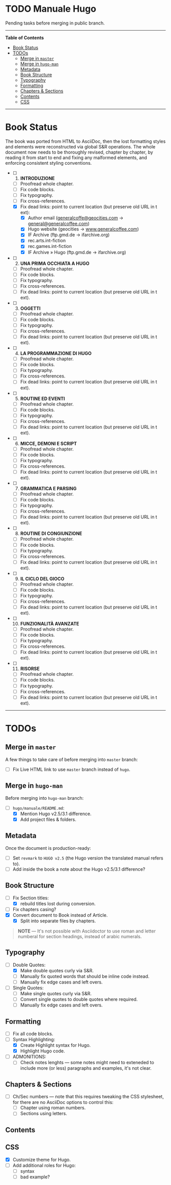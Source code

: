# TODO Manuale Hugo

Pending tasks before merging in public branch.


-----

**Table of Contents**

<!-- MarkdownTOC autolink="true" bracket="round" autoanchor="false" lowercase="only_ascii" uri_encoding="true" levels="1,2,3" -->

- [Book Status](#book-status)
- [TODOs](#todos)
    - [Merge in `master`](#merge-in-master)
    - [Merge in `hugo-man`](#merge-in-hugo-man)
    - [Metadata](#metadata)
    - [Book Structure](#book-structure)
    - [Typography](#typography)
    - [Formatting](#formatting)
    - [Chapters & Sections](#chapters-sections)
    - [Contents](#contents)
    - [CSS](#css)

<!-- /MarkdownTOC -->

-----

# Book Status

The book was ported from HTML to AsciiDoc, then the lost formatting styles and elements were reconstructed via global S&R operations.
The whole document now needs to be thoroughly revised, chapter by chapter, by reading it from start to end and fixing any malformed elements, and enforcing consistent styling conventions.


- [ ] 1. **INTRODUZIONE**
    + [ ] Proofread whole chapter.
    + [ ] Fix code blocks.
    + [ ] Fix typography.
    + [ ] Fix cross-references.
    + [x] Fix dead links: point to current location (but preserve old URL in t ext):
        * [x] Author email (generalcoffe@geocities.com &rarr; general@generalcoffee.com)
        * [x] Hugo website (geocities &rarr; www.generalcoffee.com)
        * [x] IF Archive (ftp.gmd.de &rarr; ifarchive.org)
        * [x] rec.arts.int-fiction
        * [x] rec.games.int-fiction
        * [x] IF Archive » Hugo (ftp.gmd.de &rarr; ifarchive.org)
- [ ] 2. **UNA PRIMA OCCHIATA A HUGO**
    + [ ] Proofread whole chapter.
    + [ ] Fix code blocks.
    + [ ] Fix typography.
    + [ ] Fix cross-references.
    + [ ] Fix dead links: point to current location (but preserve old URL in t ext).
- [ ] 3. **OGGETTI**
    + [ ] Proofread whole chapter.
    + [ ] Fix code blocks.
    + [ ] Fix typography.
    + [ ] Fix cross-references.
    + [ ] Fix dead links: point to current location (but preserve old URL in t ext).
- [ ] 4. **LA PROGRAMMAZIONE DI HUGO**
    + [ ] Proofread whole chapter.
    + [ ] Fix code blocks.
    + [ ] Fix typography.
    + [ ] Fix cross-references.
    + [ ] Fix dead links: point to current location (but preserve old URL in t ext).
- [ ] 5. **ROUTINE ED EVENTI**
    + [ ] Proofread whole chapter.
    + [ ] Fix code blocks.
    + [ ] Fix typography.
    + [ ] Fix cross-references.
    + [ ] Fix dead links: point to current location (but preserve old URL in t ext).
- [ ] 6. **MICCE, DEMONI E SCRIPT**
    + [ ] Proofread whole chapter.
    + [ ] Fix code blocks.
    + [ ] Fix typography.
    + [ ] Fix cross-references.
    + [ ] Fix dead links: point to current location (but preserve old URL in t ext).
- [ ] 7. **GRAMMATICA E PARSING**
    + [ ] Proofread whole chapter.
    + [ ] Fix code blocks.
    + [ ] Fix typography.
    + [ ] Fix cross-references.
    + [ ] Fix dead links: point to current location (but preserve old URL in t ext).
- [ ] 8. **ROUTINE DI CONGIUNZIONE**
    + [ ] Proofread whole chapter.
    + [ ] Fix code blocks.
    + [ ] Fix typography.
    + [ ] Fix cross-references.
    + [ ] Fix dead links: point to current location (but preserve old URL in t ext).
- [ ] 9. **IL CICLO DEL GIOCO**
    + [ ] Proofread whole chapter.
    + [ ] Fix code blocks.
    + [ ] Fix typography.
    + [ ] Fix cross-references.
    + [ ] Fix dead links: point to current location (but preserve old URL in t ext).
- [ ] 10. **FUNZIONALITÀ AVANZATE**
    + [ ] Proofread whole chapter.
    + [ ] Fix code blocks.
    + [ ] Fix typography.
    + [ ] Fix cross-references.
    + [ ] Fix dead links: point to current location (but preserve old URL in t ext).
- [ ] 11. **RISORSE**
    + [ ] Proofread whole chapter.
    + [ ] Fix code blocks.
    + [ ] Fix typography.
    + [ ] Fix cross-references.
    + [ ] Fix dead links: point to current location (but preserve old URL in t ext).

-------------------------------------------------------------------------------

# TODOs

## Merge in `master`

A few things to take care of before merging into `master` branch:

- [ ] Fix Live HTML link to use `master` branch instead of `hugo`.

## Merge in `hugo-man`

Before merging into `hugo-man` branch:

- [ ] `hugo/manuale/README.md`:
    + [x] Mention Hugo v2.5/3.1 difference.
    + [x] Add project files & folders.

## Metadata

Once the document is production-ready:

- [ ] Set `revmark` to `HUGO v2.5` (the Hugo version the translated manual refers to).
- [ ] Add inside the book a note about the Hugo v2.5/3.1 difference?

## Book Structure

- [ ] Fix Section titles:
    + [x] rebuild titles lost during conversion.
- [ ] Fix chapters casing?
- [x] Convert document to Book instead of Article.
    + [x] Split into separate files by chapters.

> __NOTE__ — It's not possible with Asciidoctor to use roman and letter numberal for section headings, instead of arabic numerals.

## Typography

- [ ] Double Quotes:
    + [x] Make double quotes curly via S&R.
    + [ ] Manually fix quoted words that should be inline code instead.
    + [ ] Manually fix edge cases and left overs.
- [ ] Single Quotes:
    + [ ] Make single quotes curly via S&R.
    + [ ] Convert single quotes to double quotes where required.
    + [ ] Manually fix edge cases and left overs.

## Formatting

- [ ] Fix all code blocks.
- [ ] Syntax Highlighting:
    + [x] Create Highlight syntax for Hugo.
    + [x] Highlight Hugo code.
- [ ] ADMONITIONS:
    + [ ] Check notes lenghts — some notes might need to exteneded to include more (or less) paragraphs and examples, it's not clear.

## Chapters & Sections

- [ ] Ch/Sec numbers — note that this requires tweaking the CSS stylesheet, for there are no AsciiDoc options to control this:
    + [ ] Chapter using roman numbers.
    + [ ] Sections using letters.

## Contents

## CSS

- [x] Customize theme for Hugo.
- [ ] Add additional roles for Hugo:
    + [ ] syntax
    + [ ] bad example?

<!-----------------------------------------------------------------------------
                               REFERENCE LINKS
------------------------------------------------------------------------------>



<!-- EOF -->